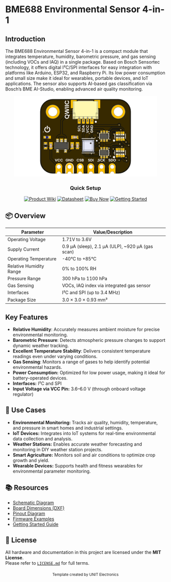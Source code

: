 # BME688 Environmental Sensor 4-in-1

## Introduction
The BME688 Environmental Sensor 4-in-1 is a compact module that integrates temperature, humidity, barometric pressure, and gas sensing (including VOCs and IAQ) in a single package. Based on Bosch Sensortec technology, it offers digital I²C/SPI interfaces for easy integration with platforms like Arduino, ESP32, and Raspberry Pi. Its low power consumption and small size make it ideal for wearables, portable devices, and IoT applications. The sensor also supports AI-based gas classification via Bosch’s BME AI-Studio, enabling advanced air quality monitoring.



<div align="center">
  <img src="hardware/resources/unit_top_v_1_0_0_bme688_enviromental_sensor_4_in_1.png" width="450px" alt="Development Board">
  <p><em></em></p>
</div>

<div align="center">

### Quick Setup


[<img src="https://img.shields.io/badge/Product%20Wiki-blue?style=for-the-badge" alt="Product Wiki" target="_blank">](https://unit-electronics-mx.github.io/unit_bme688_environmental_sensor_4_in_1/mdbook/index.html)
[<img src="https://img.shields.io/badge/Datasheet-green?style=for-the-badge" alt="Datasheet" target="_blank">](https://unit-electronics-mx.github.io/unit_bme688_environmental_sensor_4_in_1/datasheet_professional.html)
[<img src="https://img.shields.io/badge/Buy%20Now-orange?style=for-the-badge" alt="Buy Now" target="_blank">](https://uelectronics.com/)
[<img src="https://img.shields.io/badge/Getting%20Started-purple?style=for-the-badge" alt="Getting Started" target="_blank">](https://unit-electronics-mx.github.io/unit_bme688_environmental_sensor_4_in_1/mdbook/software/getting-started.html)

</div>


## 📦 Overview

| Parameter                | Value/Description                                 |
|--------------------------|---------------------------------------------------|
| Operating Voltage        | 1.71V to 3.6V                                     |
| Supply Current           | 0.9 µA (sleep), 2.1 µA (ULP), ~920 µA (gas scan)  |
| Operating Temperature    | -40°C to +85°C                                    |
| Relative Humidity Range  | 0% to 100% RH                                     |
| Pressure Range           | 300 hPa to 1100 hPa                               |
| Gas Sensing              | VOCs, IAQ index via integrated gas sensor         |
| Interfaces               | I²C and SPI (up to 3.4 MHz)                       |
| Package Size             | 3.0 × 3.0 × 0.93 mm³                              |



## Key Features


- **Relative Humidity**: Accurately measures ambient moisture for precise environmental monitoring.
- **Barometric Pressure**: Detects atmospheric pressure changes to support dynamic weather tracking.
- **Excellent Temperature Stability**: Delivers consistent temperature readings even under varying conditions.
- **Gas Sensing**: Monitors a range of gases to help identify potential environmental hazards.
- **Power Consumption:** Optimized for low power usage, making it ideal for battery-operated devices.
- **Interfaces:** I²C and SPI
- **Input Voltage via VCC Pin:** 3.6–6.0 V (through onboard voltage regulator)

## 🧪 Use Cases

- **Environmental Monitoring:** Tracks air quality, humidity, temperature, and pressure in smart homes and industrial settings.
- **IoT Devices:** Integrates into IoT systems for real-time environmental data collection and analysis.
- **Weather Stations:** Enables accurate weather forecasting and monitoring in DIY weather station projects.
- **Smart Agriculture:** Monitors soil and air conditions to optimize crop growth and yield.
- **Wearable Devices:** Supports health and fitness wearables for environmental parameter monitoring.



## 📚 Resources

- [<a href="./hardware/unit_sch_v_1_0_0_bme688_environmental_sensor_4_in_1.pdf">Schematic Diagram</a>](hardware/schematic.pdf)
- [<a href="./hardware/resources/unit_dimension_v_1_0_0_bme688_environmental_sensor_4_in_1.png">Board Dimensions (DXF)](docs/dimensions.dxf)
- [<a href="./hardware/resources/unit_pinout_v_0_0_1_ue0095_bm3688_4_in_1_es.png">Pinout Diagram</a>](docs/pinout.png)
- [Firmware Examples](firmware/)
- [Getting Started Guide](docs/getting_started.md)


## 📝 License

All hardware and documentation in this project are licensed under the **MIT License**.  
Please refer to [`LICENSE.md`](LICENSE.md) for full terms.



<div align="center">
  <sub>Template created by UNIT Electronics </sub>
</div>

